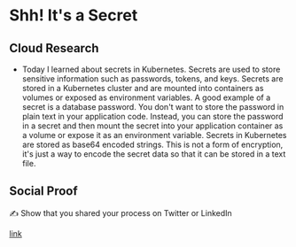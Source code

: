 # Shh! It's a Secret

## Cloud Research

- Today I learned about secrets in Kubernetes. Secrets are used to store sensitive information such as passwords, tokens, and keys. Secrets are stored in a Kubernetes cluster and are mounted into containers as volumes or exposed as environment variables.
A good example of a secret is a database password. You don't want to store the password in plain text in your application code. Instead, you can store the password in a secret and then mount the secret into your application container as a volume or expose it as an environment variable. Secrets in Kubernetes are stored as base64 encoded strings. This is not a form of encryption, it's just a way to encode the secret data so that it can be stored in a text file.


## Social Proof

✍️ Show that you shared your process on Twitter or LinkedIn

[link](https://www.linkedin.com/posts/pankaj-biradar_100daysofcloud-kubernetes-secrets-activity-7090742670259585024-JVnu)
